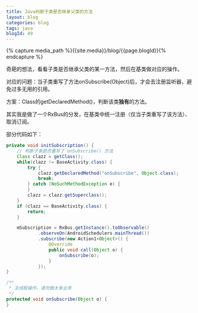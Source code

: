 ```yaml
---
title: Java判断子类是否继承父类的方法
layout: blog
categories: blog
tags: java
blogId: 49
---
```

{% capture media_path %}{{site.media}}/blog/{{page.blogId}}{% endcapture %}

奇葩的想法，看看子类是否继承父类的某一方法，然后在基类做对应的操作。

对应的问题：当子类重写了方法onSubscribe(Object)后，才会去注册监听器，避免过多无用的引用。

方案：Class的getDeclaredMethod()，判断该类**独有**的方法。

其实我是做了一个RxBus的分发，在基类中统一注册（仅当子类重写了该方法）、取消订阅。

部分代码如下：

```java
private void initSubscription() {
    // 判断子类是否重写了 onSubscribe() 方法
    Class clazz = getClass();
    while(clazz != BaseActivity.class) {
        try {
            clazz.getDeclaredMethod("onSubscribe", Object.class);
            break;
        } catch (NoSuchMethodException e) {
        }
        clazz = clazz.getSuperclass();
    }
    if (clazz == BaseActivity.class) {
        return;
    }

    mSubscription = RxBus.getInstance().toObservable()
            .observeOn(AndroidSchedulers.mainThread())
            .subscribe(new Action1<Object>() {
                @Override
                public void call(Object o) {
                    onSubscribe(o);
                }
            });
}

/**
 * 主线程操作，请勿做太多业务
 */
protected void onSubscribe(Object o) {
}
```
